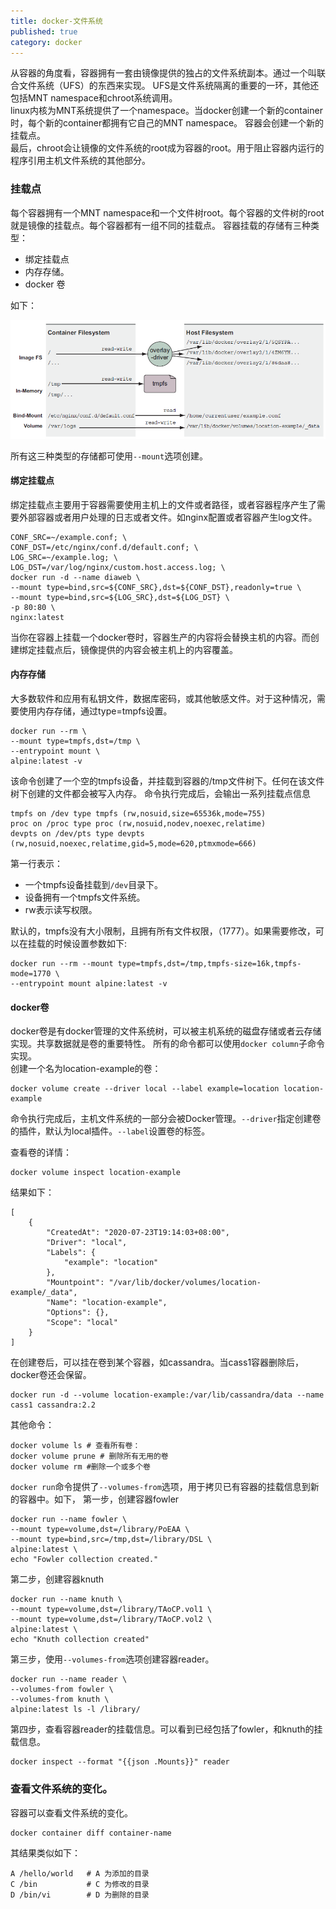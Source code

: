 ```yaml
---
title: docker-文件系统
published: true
category: docker
---
```


从容器的角度看，容器拥有一套由镜像提供的独占的文件系统副本。通过一个叫联合文件系统（UFS）的东西来实现。
UFS是文件系统隔离的重要的一环，其他还包括MNT namespace和chroot系统调用。     
linux内核为MNT系统提供了一个namespace。当docker创建一个新的container时，每个新的container都拥有它自己的MNT namespace。
容器会创建一个新的挂载点。       
最后，chroot会让镜像的文件系统的root成为容器的root。用于阻止容器内运行的程序引用主机文件系统的其他部分。

### 挂载点
每个容器拥有一个MNT namespace和一个文件树root。每个容器的文件树的root就是镜像的挂载点。每个容器都有一组不同的挂载点。
容器挂载的存储有三种类型：
* 绑定挂载点
* 内存存储。
* docker 卷

如下：

![](/assets/docker/filesystem-1.png)

所有这三种类型的存储都可使用`--mount`选项创建。

#### 绑定挂载点
绑定挂载点主要用于容器需要使用主机上的文件或者路径，或者容器程序产生了需要外部容器或者用户处理的日志或者文件。如nginx配置或者容器产生log文件。
```
CONF_SRC=~/example.conf; \
CONF_DST=/etc/nginx/conf.d/default.conf; \
LOG_SRC=~/example.log; \
LOG_DST=/var/log/nginx/custom.host.access.log; \
docker run -d --name diaweb \
--mount type=bind,src=${CONF_SRC},dst=${CONF_DST},readonly=true \
--mount type=bind,src=${LOG_SRC},dst=${LOG_DST} \
-p 80:80 \
nginx:latest
```
当你在容器上挂载一个docker卷时，容器生产的内容将会替换主机的内容。而创建绑定挂载点后，镜像提供的内容会被主机上的内容覆盖。

#### 内存存储
大多数软件和应用有私钥文件，数据库密码，或其他敏感文件。对于这种情况，需要使用内存存储，通过type=tmpfs设置。
```
docker run --rm \
--mount type=tmpfs,dst=/tmp \
--entrypoint mount \
alpine:latest -v
```
该命令创建了一个空的tmpfs设备，并挂载到容器的/tmp文件树下。任何在该文件树下创建的文件都会被写入内存。 
命令执行完成后，会输出一系列挂载点信息
```
tmpfs on /dev type tmpfs (rw,nosuid,size=65536k,mode=755)
proc on /proc type proc (rw,nosuid,nodev,noexec,relatime)
devpts on /dev/pts type devpts (rw,nosuid,noexec,relatime,gid=5,mode=620,ptmxmode=666)
```
第一行表示：
* 一个tmpfs设备挂载到`/dev`目录下。
* 设备拥有一个tmpfs文件系统。
* rw表示读写权限。

默认的，tmpfs没有大小限制，且拥有所有文件权限，（1777）。如果需要修改，可以在挂载的时候设置参数如下:
```
docker run --rm --mount type=tmpfs,dst=/tmp,tmpfs-size=16k,tmpfs-mode=1770 \
--entrypoint mount alpine:latest -v
```

#### docker卷
docker卷是有docker管理的文件系统树，可以被主机系统的磁盘存储或者云存储实现。共享数据就是卷的重要特性。
所有的命令都可以使用`docker column`子命令实现。     
创建一个名为location-example的卷：
```shell script
docker volume create --driver local --label example=location location-example
```
命令执行完成后，主机文件系统的一部分会被Docker管理。`--driver`指定创建卷的插件，默认为local插件。`--label`设置卷的标签。

查看卷的详情：
```shell script
docker volume inspect location-example
```
结果如下：
``` 
[
    {
        "CreatedAt": "2020-07-23T19:14:03+08:00",
        "Driver": "local",
        "Labels": {
            "example": "location"
        },
        "Mountpoint": "/var/lib/docker/volumes/location-example/_data",
        "Name": "location-example",
        "Options": {},
        "Scope": "local"
    }
]
```
在创建卷后，可以挂在卷到某个容器，如cassandra。当cass1容器删除后，docker卷还会保留。
```shell script
docker run -d --volume location-example:/var/lib/cassandra/data --name cass1 cassandra:2.2
```
其他命令：
```shell script
docker volume ls # 查看所有卷：
docker volume prune # 删除所有无用的卷
docker volume rm #删除一个或多个卷
```

`docker run`命令提供了`--volumes-from`选项，用于拷贝已有容器的挂载信息到新的容器中。如下，
第一步，创建容器fowler
```shell script
docker run --name fowler \
--mount type=volume,dst=/library/PoEAA \
--mount type=bind,src=/tmp,dst=/library/DSL \
alpine:latest \
echo "Fowler collection created."
```
第二步，创建容器knuth
```shell script
docker run --name knuth \
--mount type=volume,dst=/library/TAoCP.vol1 \
--mount type=volume,dst=/library/TAoCP.vol2 \
alpine:latest \
echo "Knuth collection created"
```
第三步，使用`--volumes-from`选项创建容器reader。
```shell script
docker run --name reader \
--volumes-from fowler \
--volumes-from knuth \
alpine:latest ls -l /library/
```
第四步，查看容器reader的挂载信息。可以看到已经包括了fowler，和knuth的挂载信息。
```shell script
docker inspect --format "{{json .Mounts}}" reader
```

### 查看文件系统的变化。
容器可以查看文件系统的变化。
```shell script
docker container diff container-name
```
其结果类似如下：
```shell script
A /hello/world   # A 为添加的目录
C /bin           # C 为修改的目录
D /bin/vi        # D 为删除的目录
```

